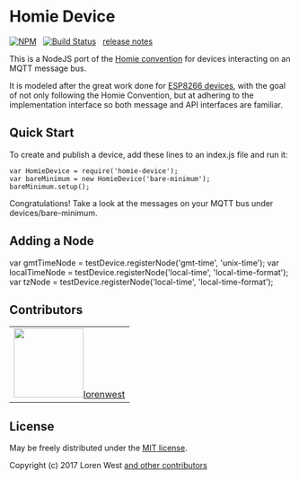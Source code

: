 Homie Device
============

[![NPM](https://nodei.co/npm/homie-device.svg?downloads=true&downloadRank=true)](https://nodei.co/npm/homie-device/)&nbsp;&nbsp;
[![Build Status](https://secure.travis-ci.org/lorenwest/node-config.svg?branch=master)](https://travis-ci.org/lorenwest/homie-device)&nbsp;&nbsp;
[release notes](https://github.com/lorenwest/homie-device/blob/master/History.md)

This is a NodeJS port of the [Homie convention](https://github.com/marvinroger/homie) for devices interacting on an MQTT message bus.

It is modeled after the great work done for [ESP8266 devices](https://github.com/marvinroger/homie-esp8266), with the goal of not only following the Homie Convention, but at adhering to the implementation interface so both message and API interfaces are familiar.

Quick Start
-----------

To create and publish a device, add these lines to an index.js file and run it:

```
var HomieDevice = require('homie-device');
var bareMinimum = new HomieDevice('bare-minimum');
bareMinimum.setup();
```


Congratulations! Take a look at the messages on your MQTT bus under devices/bare-minimum.

Adding a Node
-------------

var gmtTimeNode = testDevice.registerNode('gmt-time', 'unix-time');
var localTimeNode = testDevice.registerNode('local-time', 'local-time-format');
var tzNode = testDevice.registerNode('local-time', 'local-time-format');

Contributors
------------
<table id="contributors"><tr><td><img width="124" src="https://avatars2.githubusercontent.com/u/373538?v=4"><a href="https://github.com/lorenwest">lorenwest</a></td></tr></table>

License
-------

May be freely distributed under the [MIT license](https://raw.githubusercontent.com/lorenwest/homie-device/master/LICENSE).

Copyright (c) 2017 Loren West 
[and other contributors](https://github.com/lorenwest/homie-device/graphs/contributors)

